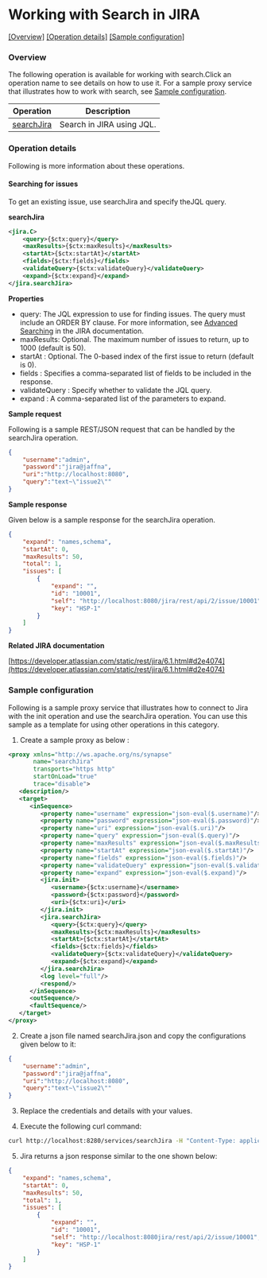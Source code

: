 # Working with Search in JIRA

[[Overview]](#overview)  [[Operation details]](#operation-details)  [[Sample configuration]](#sample-configuration)

### Overview 

The following operation is available for working with search.Click an operation name to see details on how to use it.
For a sample proxy service that illustrates how to work with search, see [Sample configuration](#sample-configuration).

| Operation        | Description |
| ------------- |-------------|
| [searchJira](#searching-for-issues)    | 	Search in JIRA using JQL. |

### Operation details

Following is more information about these operations.

#### Searching for issues
To get an existing issue, use searchJira and specify theJQL query.

**searchJira**
```xml
<jira.C>
    <query>{$ctx:query}</query>
    <maxResults>{$ctx:maxResults}</maxResults>
    <startAt>{$ctx:startAt}</startAt>
    <fields>{$ctx:fields}</fields>
    <validateQuery>{$ctx:validateQuery}</validateQuery>
    <expand>{$ctx:expand}</expand>
</jira.searchJira>
```
**Properties**
* query: The JQL expression to use for finding issues. The query must include an ORDER BY clause. For more information, see [Advanced Searching](https://confluence.atlassian.com/jiracoreserver073/advanced-searching-861257209.html) in the JIRA documentation.
* maxResults: Optional. The maximum number of issues to return, up to 1000 (default is 50).
* startAt : Optional. The 0-based index of the first issue to return (default is 0).
* fields : Specifies a comma-separated list of fields to be included in the response.
* validateQuery : Specify whether to validate the JQL query.
* expand : A comma-separated list of the parameters to expand.

**Sample request**

Following is a sample REST/JSON request that can be handled by the searchJira operation.
```json
{
    "username":"admin",
    "password":"jira@jaffna",
    "uri":"http://localhost:8080",
    "query":"text~\"issue2\""
}
```
**Sample response**

Given below is a sample response for the searchJira operation.

```json
{
    "expand": "names,schema",
    "startAt": 0,
    "maxResults": 50,
    "total": 1,
    "issues": [
        {
            "expand": "",
            "id": "10001",
            "self": "http://localhost:8080/jira/rest/api/2/issue/10001",
            "key": "HSP-1"
        }
    ]
}
```

**Related JIRA documentation**

[https://developer.atlassian.com/static/rest/jira/6.1.html#d2e4074](https://developer.atlassian.com/static/rest/jira/6.1.html#d2e4074)

### Sample configuration

Following is a sample proxy service that illustrates how to connect to Jira with the init operation and use the searchJira operation. You can use this sample as a template for using other operations in this category.

1. Create a sample proxy as below :
```xml
<proxy xmlns="http://ws.apache.org/ns/synapse"
       name="searchJira"
       transports="https http"
       startOnLoad="true"
       trace="disable">
   <description/>
   <target>
      <inSequence>
         <property name="username" expression="json-eval($.username)"/>
         <property name="password" expression="json-eval($.password)"/>
         <property name="uri" expression="json-eval($.uri)"/>
         <property name="query" expression="json-eval($.query)"/>
         <property name="maxResults" expression="json-eval($.maxResults)"/>
         <property name="startAt" expression="json-eval($.startAt)"/>
         <property name="fields" expression="json-eval($.fields)"/>
         <property name="validateQuery" expression="json-eval($.validateQuery)"/>
         <property name="expand" expression="json-eval($.expand)"/>
         <jira.init>
            <username>{$ctx:username}</username>
            <password>{$ctx:password}</password>
            <uri>{$ctx:uri}</uri>
         </jira.init>
         <jira.searchJira>
            <query>{$ctx:query}</query>
            <maxResults>{$ctx:maxResults}</maxResults>
            <startAt>{$ctx:startAt}</startAt>
            <fields>{$ctx:fields}</fields>
            <validateQuery>{$ctx:validateQuery}</validateQuery>
            <expand>{$ctx:expand}</expand>
         </jira.searchJira>
         <log level="full"/>
         <respond/>
      </inSequence>
      <outSequence/>
      <faultSequence/>
   </target>
</proxy>
```

2. Create a json file named searchJira.json and copy the configurations given below to it:

```json
{
    "username":"admin",
    "password":"jira@jaffna",
    "uri":"http://localhost:8080",
    "query":"text~\"issue2\""
}
```
3. Replace the credentials and details with your values.

4. Execute the following curl command:

```bash
curl http://localhost:8280/services/searchJira -H "Content-Type: application/json" -d @searchJira.json
```
5. Jira returns a json response similar to the one shown below:
 
```json
{
    "expand": "names,schema",
    "startAt": 0,
    "maxResults": 50,
    "total": 1,
    "issues": [
        {
            "expand": "",
            "id": "10001",
            "self": "http://localhost:8080jira/rest/api/2/issue/10001",
            "key": "HSP-1"
        }
    ]
}
```
